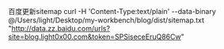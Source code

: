 
百度更新sitemap
curl -H 'Content-Type:text/plain' --data-binary @/Users/light/Desktop/my-workbench/blog/dist/sitemap.txt "http://data.zz.baidu.com/urls?site=blog.light0x00.com&token=SPSiseceEruQ86Cw"